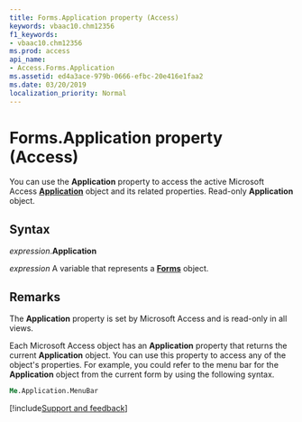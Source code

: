 ```yaml
---
title: Forms.Application property (Access)
keywords: vbaac10.chm12356
f1_keywords:
- vbaac10.chm12356
ms.prod: access
api_name:
- Access.Forms.Application
ms.assetid: ed4a3ace-979b-0666-efbc-20e416e1faa2
ms.date: 03/20/2019
localization_priority: Normal
---
```



# Forms.Application property (Access)

You can use the **Application** property to access the active Microsoft Access **[Application](Access.Application.md)** object and its related properties. Read-only **Application** object.


## Syntax

_expression_.**Application**

_expression_ A variable that represents a **[Forms](Access.Forms.md)** object.


## Remarks

The **Application** property is set by Microsoft Access and is read-only in all views.

Each Microsoft Access object has an **Application** property that returns the current **Application** object. You can use this property to access any of the object's properties. For example, you could refer to the menu bar for the **Application** object from the current form by using the following syntax.

```vb
Me.Application.MenuBar 

```



[!include[Support and feedback](~/includes/feedback-boilerplate.md)]
